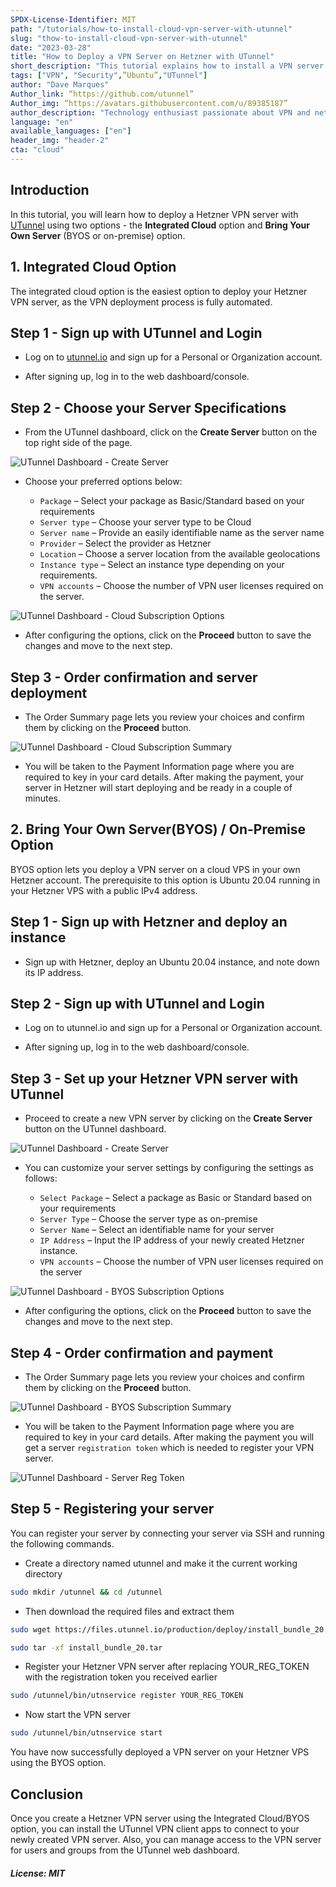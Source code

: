 ```yaml
---
SPDX-License-Identifier: MIT
path: "/tutorials/how-to-install-cloud-vpn-server-with-utunnel"
slug: "thow-to-install-cloud-vpn-server-with-utunnel"
date: "2023-03-28"
title: "How to Deploy a VPN Server on Hetzner with UTunnel"
short_description: "This tutorial explains how to install a VPN server on a Hetzner VPS using UTunnel’s cloud VPN as a service using 2 options - Integrated Cloud or BYOS." 
tags: ["VPN", "Security",”Ubuntu”,"UTunnel"]
author: "Dave Marques"
Author_link: “https://github.com/utunnel”
Author_img: “https://avatars.githubusercontent.com/u/89385187”
author_description: "Technology enthusiast passionate about VPN and network security"
language: "en"
available_languages: ["en"]
header_img: "header-2"
cta: "cloud"
---
```


## Introduction

In this tutorial, you will learn how to deploy a Hetzner VPN server with [UTunnel](https://www.utunnel.io/) using two options - the **Integrated Cloud** option and **Bring Your Own Server** (BYOS or on-premise) option.

## 1. Integrated Cloud Option

The integrated cloud option is the easiest option to deploy your Hetzner VPN server, as the VPN deployment process is fully automated.

## Step 1 - Sign up with UTunnel and Login

* Log on to [utunnel.io](https://www.utunnel.io/) and sign up for a Personal or Organization account.

* After signing up, log in to the web dashboard/console.

## Step 2 - Choose your Server Specifications

* From the UTunnel dashboard, click on the **Create Server** button on the top right side of the page.

![UTunnel Dashboard - Create Server](images/utunnel-dashboard_1.jpeg)

* Choose your preferred options below:

  * `Package` – Select your package as Basic/Standard based on your requirements
  * `Server type` – Choose your server type to be Cloud
  * `Server name` – Provide an easily identifiable name as the server name
  * `Provider` – Select the provider as Hetzner
  * `Location` – Choose a server location from the available geolocations
  * `Instance type` – Select an instance type depending on your requirements.
  * `VPN accounts` –  Choose the number of VPN user licenses required on the server.

![UTunnel Dashboard - Cloud Subscription Options](images/utunnel-dashboard_2.jpeg)

* After configuring the options, click on the **Proceed** button to save the changes and move to the next step.

## Step 3 - Order confirmation and server deployment

* The Order Summary page lets you review your choices and confirm them by clicking on the **Proceed** button.

![UTunnel Dashboard - Cloud Subscription Summary](images/utunnel-dashboard_3.jpeg)

* You will be taken to the Payment Information page where you are required to key in your card details. After making the payment, your server in Hetzner will start deploying and be ready in a couple of minutes.

## 2. Bring Your Own Server(BYOS) / On-Premise Option

BYOS option lets you deploy a VPN server on a cloud VPS in your own Hetzner account. The prerequisite to this option is Ubuntu 20.04 running in your Hetzner VPS with a public IPv4 address.

## Step 1 - Sign up with Hetzner and deploy an instance

* Sign up with Hetzner, deploy an Ubuntu 20.04 instance, and note down its IP address.

## Step 2 - Sign up with UTunnel and Login

* Log on to utunnel.io and sign up for a Personal or Organization account.

* After signing up, log in to the web dashboard/console.

## Step 3 - Set up your Hetzner VPN server with UTunnel

* Proceed to create a new VPN server by clicking on the **Create Server** button on the UTunnel dashboard.

![UTunnel Dashboard - Create Server](images/utunnel-dashboard_1.jpeg)

* You can customize your server settings by configuring the settings as follows:

  * `Select Package` – Select a package as Basic or Standard based on your requirements
  * `Server Type` – Choose the server type as on-premise
  * `Server Name` – Select an identifiable name for your server
  * `IP Address` – Input the IP address of your newly created Hetzner instance.
  * `VPN accounts` – Choose the number of VPN user licenses required on the server

![UTunnel Dashboard - BYOS Subscription Options](images/utunnel-dashboard_4.jpeg)

* After configuring the options, click on the **Proceed** button to save the changes and move to the next step.

## Step 4 - Order confirmation and payment

* The Order Summary page lets you review your choices and confirm them by clicking on the **Proceed** button.

![UTunnel Dashboard - BYOS Subscription Summary](images/utunnel-dashboard_5.jpeg)

* You will be taken to the Payment Information page where you are required to key in your card details. After making the payment you will get a server `registration token` which is needed to register your VPN server.

![UTunnel Dashboard - Server Reg Token](images/utunnel-dashboard_6.jpeg)

## Step 5 - Registering your server

You can register your server by connecting your server via SSH and running the following commands.

* Create a directory named utunnel and make it the current working directory

```bash
sudo mkdir /utunnel && cd /utunnel
```

* Then download the required files and extract them

```bash
sudo wget https://files.utunnel.io/production/deploy/install_bundle_20.tar
```

```bash
sudo tar -xf install_bundle_20.tar
```

* Register your Hetzner VPN server after replacing YOUR_REG_TOKEN with the registration token you received earlier

```bash
sudo /utunnel/bin/utnservice register YOUR_REG_TOKEN
```

* Now start the VPN server

```bash
sudo /utunnel/bin/utnservice start
```

You have now successfully deployed a VPN server on your Hetzner VPS using the BYOS option.

## Conclusion

Once you create a Hetzner VPN server using the Integrated Cloud/BYOS option, you can install the UTunnel VPN client apps to connect to your newly created VPN server. Also, you can manage access to the VPN server for users and groups from the UTunnel web dashboard.

##### License: MIT

<!--
 
Contributor's Certificate of Origin
 
By making a contribution to this project, I certify that:
 
(a) The contribution was created in whole or in part by me and I have
 	the right to submit it under the license indicated in the file; or
 
(b) The contribution is based upon previous work that, to the best of my
 	knowledge, is covered under an appropriate license and I have the
 	right under that license to submit that work with modifications,
 	whether created in whole or in part by me, under the same license
 	(unless I am permitted to submit under a different license), as
 	indicated in the file; or
 
(c) The contribution was provided directly to me by some other person
 	who certified (a), (b) or (c) and I have not modified it.
 
(d) I understand and agree that this project and the contribution are
 	public and that a record of the contribution (including all personal
 	information I submit with it, including my sign-off) is maintained
 	indefinitely and may be redistributed consistent with this project
 	or the license(s) involved.
 
Signed-off-by: Dave Marques <dave@utunnel.io>
 
-->
